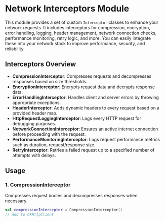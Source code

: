 # Network Interceptors Module

This module provides a set of custom `Interceptor` classes to enhance your network requests. It includes interceptors for compression, encryption, error handling, logging, header management, network connection checks, performance monitoring, retry logic, and more. You can easily integrate these into your network stack to improve performance, security, and reliability.

## Interceptors Overview

- **CompressionInterceptor**: Compresses requests and decompresses responses based on size thresholds.
- **EncryptionInterceptor**: Encrypts request data and decrypts response data.
- **ErrorHandlingInterceptor**: Handles client and server errors by throwing appropriate exceptions.
- **HeaderInterceptor**: Adds dynamic headers to every request based on a provided header map.
- **HttpRequestLoggingInterceptor**: Logs every HTTP request for debugging purposes.
- **NetworkConnectionInterceptor**: Ensures an active internet connection before proceeding with the request.
- **PerformanceMonitoringInterceptor**: Logs request performance metrics such as duration, request/response size.
- **RetryInterceptor**: Retries a failed request up to a specified number of attempts with delays.

## Usage

### 1. **CompressionInterceptor**
   Compresses request bodies and decompresses responses when necessary.

   ```kotlin
   val compressionInterceptor = CompressionInterceptor()
   // Add to OkHttpClient
